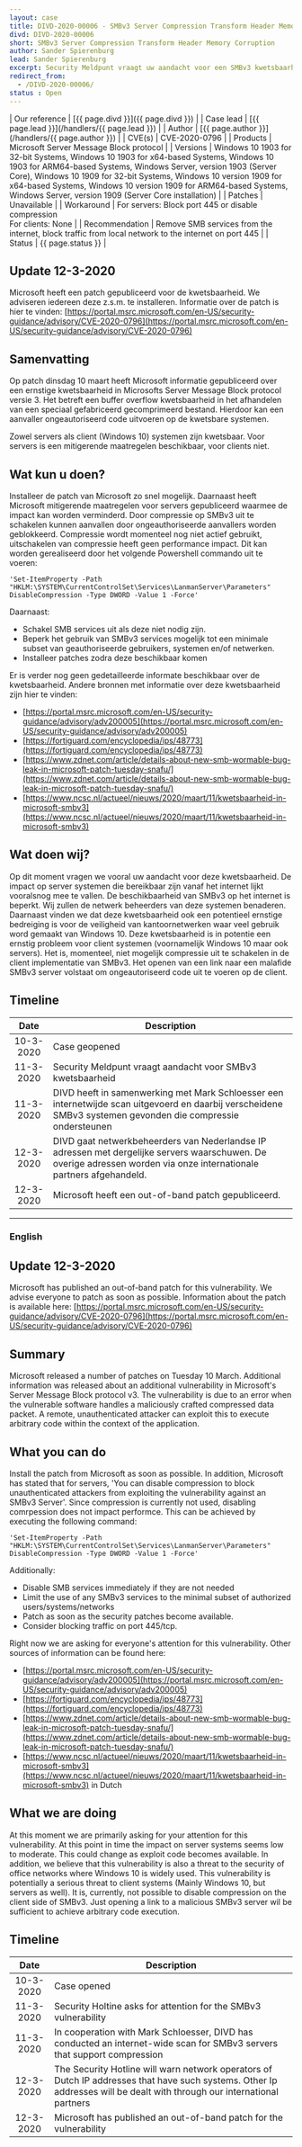 ```yaml
---
layout: case
title: DIVD-2020-00006 - SMBv3 Server Compression Transform Header Memory Corruption 
divd: DIVD-2020-00006
short: SMBv3 Server Compression Transform Header Memory Corruption
author: Sander Spierenburg
lead: Sander Spierenburg
excerpt: Security Meldpunt vraagt uw aandacht voor een SMBv3 kwetsbaarheid en gaat netwerkbeheerders met publiek beschikbare SMBv3 servers met compressie waarschuwen / The Security hotline is asking your attention for a vulnerabilty in SMBv3 and is going to warn network operators of Dutch IPs that respond to SMBv3 handshakes and have encryption enabled
redirect_from:
  - /DIVD-2020-00006/
status : Open
---
```


| Our reference | [{{ page.divd }}]({{ page.divd }}) |
| Case lead | [{{ page.lead }}](/handlers/{{ page.lead }}) |
| Author | [{{ page.author }}](/handlers/{{ page.author }}) |
| CVE(s) | CVE-2020-0796 |
| Products | Microsoft Server Message Block protocol |
| Versions | Windows 10 1903 for 32-bit Systems, Windows 10 1903 for x64-based Systems, Windows 10 1903 for ARM64-based Systems, Windows Server, version 1903 (Server Core), Windows 10 1909 for 32-bit Systems, Windows 10 version 1909 for x64-based Systems, Windows 10 version 1909 for ARM64-based Systems, Windows Server, version 1909 (Server Core installation)  |
| Patches | Unavailable |
| Workaround | For servers: Block port 445 or disable compression <br> For clients: None |
| Recommendation | Remove SMB services from the internet, block traffic from local network to the internet on port 445 |
| Status | {{ page.status }} |

## Update 12-3-2020

Microsoft heeft een patch gepubliceerd voor de kwetsbaarheid. We adviseren iedereen deze z.s.m. te installeren. Informatie over de patch is hier te vinden: [https://portal.msrc.microsoft.com/en-US/security-guidance/advisory/CVE-2020-0796](https://portal.msrc.microsoft.com/en-US/security-guidance/advisory/CVE-2020-0796)


## Samenvatting

Op patch dinsdag 10 maart heeft Microsoft informatie gepubliceerd over een ernstige kwetsbaarheid in Microsofts Server Message Block protocol versie 3. Het betreft een buffer overflow kwetsbaarheid in het afhandelen van een speciaal gefabriceerd gecomprimeerd bestand. Hierdoor kan een aanvaller ongeautoriseerd code uitvoeren op de kwetsbare systemen.

Zowel servers als client (Windows 10) systemen zijn kwetsbaar. Voor servers is een mitigerende maatregelen beschikbaar, voor clients niet.

## Wat kun u doen?

Installeer de patch van Microsoft zo snel mogelijk. Daarnaast heeft Microsoft mitigerende maatregelen voor servers gepubliceerd waarmee de impact kan worden verminderd. Door compressie op SMBv3 uit te schakelen kunnen aanvallen door ongeauthoriseerde aanvallers worden geblokkeerd. Compressie wordt momenteel nog niet actief gebruikt, uitschakelen van compressie heeft geen performance impact. Dit kan worden gerealiseerd door het volgende Powershell commando uit te voeren: 

```
'Set-ItemProperty -Path
"HKLM:\SYSTEM\CurrentControlSet\Services\LanmanServer\Parameters"
DisableCompression -Type DWORD -Value 1 -Force'
```

Daarnaast:
* Schakel SMB services uit als deze niet nodig zijn.
* Beperk het gebruik van SMBv3 services mogelijk tot een minimale subset van geauthoriseerde gebruikers, systemen en/of netwerken.
* Installeer patches zodra deze beschikbaar komen

Er is verder nog geen gedetailleerde informate beschikbaar over de kwetsbaarheid. Andere bronnen met informatie over deze kwetsbaarheid zijn hier te vinden:
* [https://portal.msrc.microsoft.com/en-US/security-guidance/advisory/adv200005](https://portal.msrc.microsoft.com/en-US/security-guidance/advisory/adv200005)
* [https://fortiguard.com/encyclopedia/ips/48773](https://fortiguard.com/encyclopedia/ips/48773)
* [https://www.zdnet.com/article/details-about-new-smb-wormable-bug-leak-in-microsoft-patch-tuesday-snafu/](https://www.zdnet.com/article/details-about-new-smb-wormable-bug-leak-in-microsoft-patch-tuesday-snafu/)
* [https://www.ncsc.nl/actueel/nieuws/2020/maart/11/kwetsbaarheid-in-microsoft-smbv3](https://www.ncsc.nl/actueel/nieuws/2020/maart/11/kwetsbaarheid-in-microsoft-smbv3)

## Wat doen wij?

Op dit moment vragen we vooral uw aandacht voor deze kwetsbaarheid. De impact op server systemen die bereikbaar zijn vanaf het internet lijkt vooralsnog mee te vallen. De beschikbaarheid van SMBv3 op het internet is beperkt. Wij zullen de netwerk beheerders van deze systemen benaderen. 
Daarnaast vinden we dat deze kwetsbaarheid ook een potentieel ernstige bedreiging is voor de veiligheid van kantoornetwerken waar veel gebruik word gemaakt van Windows 10.
Deze kwetsbaarheid is in potentie een ernstig probleem voor client systemen (voornamelijk Windows 10 maar ook servers). Het is, momenteel, niet mogelijk compressie uit te schakelen in de client implementatie van SMBv3. Het openen van een link naar een malafide SMBv3 server volstaat om ongeautoriseerd code uit te voeren op de client.

## Timeline

| Date  | Description |
|:-----:|-------------|
| 10-3-2020 | Case geopened | 
| 11-3-2020 | Security Meldpunt vraagt aandacht voor SMBv3 kwetsbaarheid |
| 11-3-2020 | DIVD heeft in samenwerking met Mark Schloesser een internetwijde scan uitgevoerd en daarbij verscheidene SMBv3 systemen gevonden die compressie ondersteunen |
| 12-3-2020 | DIVD gaat netwerkbeheerders van Nederlandse IP adressen met dergelijke servers waarschuwen. De overige adressen worden via onze internationale partners afgehandeld. |
| 12-3-2020 | Microsoft heeft een out-of-band patch gepubliceerd. | 

<hr>

### English

## Update 12-3-2020 

Microsoft has published an out-of-band patch for this vulnerability. We advise everyone to patch as soon as possible. Information about the patch is available here: [https://portal.msrc.microsoft.com/en-US/security-guidance/advisory/CVE-2020-0796](https://portal.msrc.microsoft.com/en-US/security-guidance/advisory/CVE-2020-0796)


## Summary

Microsoft released a number of patches on Tuesday 10 March. Additional information was released about an additional vulnerability in Microsoft's Server Message Block protocol v3. The vulnerability is due to an error when the vulnerable software handles a maliciously crafted compressed data packet. A remote, unauthenticated attacker can exploit this to execute arbitrary code within the context of the application. 

## What you can do

Install the patch from Microsoft as soon as possible. In addition, Microsoft has stated that for servers, 'You can disable compression to block unauthenticated attackers from exploiting the vulnerability against an SMBv3 Server'. Since compression is currently not used, disabling comrpession does not impact performce. This can be achieved by executing the following command: 

```
'Set-ItemProperty -Path
"HKLM:\SYSTEM\CurrentControlSet\Services\LanmanServer\Parameters"
DisableCompression -Type DWORD -Value 1 -Force'
```

Additionally:
* Disable SMB services immediately if they are not needed
* Limit the use of any SMBv3 services to the minimal subset of authorized users/systems/networks
* Patch as soon as the security patches become available.
* Consider blocking traffic on port 445/tcp.

Right now we are asking for everyone's attention for this vulnerability. Other sources of information can be found here:
* [https://portal.msrc.microsoft.com/en-US/security-guidance/advisory/adv200005](https://portal.msrc.microsoft.com/en-US/security-guidance/advisory/adv200005)
* [https://fortiguard.com/encyclopedia/ips/48773](https://fortiguard.com/encyclopedia/ips/48773)
* [https://www.zdnet.com/article/details-about-new-smb-wormable-bug-leak-in-microsoft-patch-tuesday-snafu/](https://www.zdnet.com/article/details-about-new-smb-wormable-bug-leak-in-microsoft-patch-tuesday-snafu/)
* [https://www.ncsc.nl/actueel/nieuws/2020/maart/11/kwetsbaarheid-in-microsoft-smbv3](https://www.ncsc.nl/actueel/nieuws/2020/maart/11/kwetsbaarheid-in-microsoft-smbv3) in Dutch

## What we are doing

At this moment we are primarily asking for your attention for this vulnerability. At this point in time the impact on server systems seems low to moderate. This could change as exploit code becomes available. In addition, we believe that this vulnerability is also a threat to the security of office networks where Windows 10 is widely used. 
This vulnerability is potentially a serious threat to client systems (Mainly Windows 10, but servers as well). It is, currently, not possible to disable compression on the client side of SMBv3. Just opening a link to a malicious SMBv3 server wil be sufficient to achieve arbitrary code execution.

## Timeline

| Date  | Description |
|:-----:|-------------|
| 10-3-2020 | Case opened |
| 11-3-2020 | Security Holtine asks for attention for the SMBv3 vulnerability |
| 11-3-2020 | In cooperation with Mark Schloesser, DIVD has conducted an internet-wide scan for SMBv3 servers that support compression |
| 12-3-2020 | The Security Hotline will warn network operators of Dutch IP addresses that have such systems. Other Ip addresses will be dealt with through our international partners |
| 12-3-2020 | Microsoft has published an out-of-band patch for the vulnerability | 
